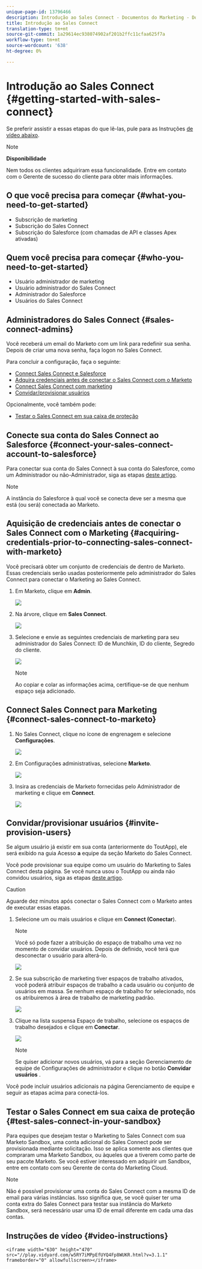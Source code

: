 ```yaml
---
unique-page-id: 13796466
description: Introdução ao Sales Connect - Documentos do Marketing - Documentação do produto
title: Introdução ao Sales Connect
translation-type: tm+mt
source-git-commit: 1a29614ec938074902af201b2ffc11cfaa625f7a
workflow-type: tm+mt
source-wordcount: '638'
ht-degree: 0%

---
```



# Introdução ao Sales Connect {#getting-started-with-sales-connect}

Se preferir assistir a essas etapas do que lê-las, pule para as Instruções [de vídeo abaixo](#video).

>[!NOTE]
>
>**Disponibilidade**
>
>Nem todos os clientes adquiriram essa funcionalidade. Entre em contato com o Gerente de sucesso do cliente para obter mais informações.

## O que você precisa para começar {#what-you-need-to-get-started}

* Subscrição de marketing
* Subscrição do Sales Connect
* Subscrição do Salesforce (com chamadas de API e classes Apex ativadas)

## Quem você precisa para começar {#who-you-need-to-get-started}

* Usuário administrador de marketing
* Usuário administrador do Sales Connect
* Administrador do Salesforce
* Usuários do Sales Connect

## Administradores do Sales Connect {#sales-connect-admins}

Você receberá um email do Marketo com um link para redefinir sua senha. Depois de criar uma nova senha, faça logon no Sales Connect.

Para concluir a configuração, faça o seguinte:

* [Connect Sales Connect e Salesforce](#sfdc)
* [Adquira credenciais antes de conectar o Sales Connect com o Marketo](#acquire)
* [Connect Sales Connect com marketing](#mkto)
* [Convidar/provisionar usuários](#IPU)

Opcionalmente, você também pode:

* [Testar o Sales Connect em sua caixa de proteção](#sandbox)

## Conecte sua conta do Sales Connect ao Salesforce {#connect-your-sales-connect-account-to-salesforce}

Para conectar sua conta do Sales Connect à sua conta do Salesforce, como um Administrador ou não-Administrador, siga as etapas [deste artigo](http://docs.marketo.com/x/JwDb).

>[!NOTE]
>
>A instância do Salesforce à qual você se conecta deve ser a mesma que está (ou será) conectada ao Marketo.

## Aquisição de credenciais antes de conectar o Sales Connect com o Marketing {#acquiring-credentials-prior-to-connecting-sales-connect-with-marketo}

Você precisará obter um conjunto de credenciais de dentro de Marketo. Essas credenciais serão usadas posteriormente pelo administrador do Sales Connect para conectar o Marketing ao Sales Connect.

1. Em Marketo, clique em **Admin**.

   ![](assets/one.png)

1. Na árvore, clique em **Sales Connect**.

   ![](assets/two.png)

1. Selecione e envie as seguintes credenciais de marketing para seu administrador do Sales Connect: ID de Munchkin, ID do cliente, Segredo do cliente.

   ![](assets/3.jpg)

   >[!NOTE]
   >
   >Ao copiar e colar as informações acima, certifique-se de que nenhum espaço seja adicionado.

## Connect Sales Connect para Marketing {#connect-sales-connect-to-marketo}

1. No Sales Connect, clique no ícone de engrenagem e selecione **Configurações**.

   ![](assets/four.png)

1. Em Configurações administrativas, selecione **Marketo**.

   ![](assets/eight.png)

1. Insira as credenciais de Marketo fornecidas pelo Administrador de marketing e clique em **Connect**.

   ![](assets/credentials.png)

## Convidar/provisionar usuários {#invite-provision-users}

Se algum usuário já existir em sua conta (anteriormente do ToutApp), ele será exibido na guia Acesso **a** equipe da seção Marketo do Sales Connect.

Você pode provisionar sua equipe como um usuário do Marketing to Sales Connect desta página. Se você nunca usou o ToutApp ou ainda não convidou usuários, siga as etapas [deste artigo](http://docs.marketo.com/display/TOUT/Invite+Team+Members).

>[!CAUTION]
>
>Aguarde dez minutos após conectar o Sales Connect com o Marketo antes de executar essas etapas.

1. Selecione um ou mais usuários e clique em **Connect (Conectar**).

   >[!NOTE]
   >
   >Você só pode fazer a atribuição do espaço de trabalho uma vez no momento de convidar usuários. Depois de definido, você terá que desconectar o usuário para alterá-lo.

   ![](assets/users.png)

1. Se sua subscrição de marketing tiver espaços de trabalho ativados, você poderá atribuir espaços de trabalho a cada usuário ou conjunto de usuários em massa. Se nenhum espaço de trabalho for selecionado, nós os atribuiremos à área de trabalho de marketing padrão.

   ![](assets/nine.jpg)

1. Clique na lista suspensa Espaço de trabalho, selecione os espaços de trabalho desejados e clique em **Conectar**.

   ![](assets/ten.png)

   >[!NOTE]
   >
   >Se quiser adicionar novos usuários, vá para a seção Gerenciamento de equipe de Configurações de administrador e clique no botão **Convidar usuários** .

Você pode incluir usuários adicionais na página Gerenciamento de equipe e seguir as etapas acima para conectá-los.

## Testar o Sales Connect em sua caixa de proteção {#test-sales-connect-in-your-sandbox}

Para equipes que desejam testar o Marketing to Sales Connect com sua Marketo Sandbox, uma conta adicional do Sales Connect pode ser provisionada mediante solicitação. Isso se aplica somente aos clientes que compraram uma Marketo Sandbox, ou àqueles que a tiverem como parte de seu pacote Marketo. Se você estiver interessado em adquirir um Sandbox, entre em contato com seu Gerente de conta do Marketing Cloud.

>[!NOTE]
>
>Não é possível provisionar uma conta do Sales Connect com a mesma ID de email para várias instâncias. Isso significa que, se você quiser ter uma conta extra do Sales Connect para testar sua instância do Marketo Sandbox, será necessário usar uma ID de email diferente em cada uma das contas.

## Instruções de vídeo {#video-instructions}

`<iframe width="630" height="470" src="//play.vidyard.com/w5RY7iMPpEfUYQ4Fp8WUKR.html?v=3.1.1" frameborder="0" allowfullscreen></iframe>`
